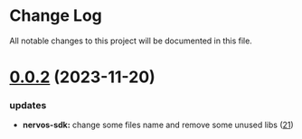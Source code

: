 
# Change Log

All notable changes to this project will be documented in this file.

# [0.0.2](https://git.sonr.io/pkg/wallets) (2023-11-20)

### updates

- **nervos-sdk:** change some files name and remove some unused libs ([21](https://git.sonr.io/pkg/wallets/pull/21))

